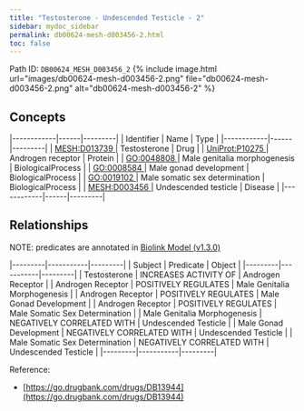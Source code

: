 ```yaml
---
title: "Testosterone - Undescended Testicle - 2"
sidebar: mydoc_sidebar
permalink: db00624-mesh-d003456-2.html
toc: false 
---
```



Path ID: `DB00624_MESH_D003456_2`
{% include image.html url="images/db00624-mesh-d003456-2.png" file="db00624-mesh-d003456-2.png" alt="db00624-mesh-d003456-2" %}

## Concepts

|------------|------|---------|
| Identifier | Name | Type    |
|------------|------|---------|
| <a href="https://identifiers.org/MESH:D013739">MESH:D013739 </a> | Testosterone | Drug |
| <a href="https://identifiers.org/UniProt:P10275">UniProt:P10275 </a> | Androgen receptor | Protein |
| <a href="https://identifiers.org/GO:0048808">GO:0048808 </a> | Male genitalia morphogenesis | BiologicalProcess |
| <a href="https://identifiers.org/GO:0008584">GO:0008584 </a> | Male gonad development | BiologicalProcess |
| <a href="https://identifiers.org/GO:0019102">GO:0019102 </a> | Male somatic sex determination | BiologicalProcess |
| <a href="https://identifiers.org/MESH:D003456">MESH:D003456 </a> | Undescended testicle | Disease |
|------------|------|---------|

## Relationships


NOTE: predicates are annotated in <a href="https://github.com/biolink/biolink-model/releases/tag/v1.3.0">Biolink Model (v1.3.0)</a>

|---------|-----------|---------|
| Subject | Predicate | Object  |
|---------|-----------|---------|
| Testosterone | INCREASES ACTIVITY OF | Androgen Receptor |
| Androgen Receptor | POSITIVELY REGULATES | Male Genitalia Morphogenesis |
| Androgen Receptor | POSITIVELY REGULATES | Male Gonad Development |
| Androgen Receptor | POSITIVELY REGULATES | Male Somatic Sex Determination |
| Male Genitalia Morphogenesis | NEGATIVELY CORRELATED WITH | Undescended Testicle |
| Male Gonad Development | NEGATIVELY CORRELATED WITH | Undescended Testicle |
| Male Somatic Sex Determination | NEGATIVELY CORRELATED WITH | Undescended Testicle |
|---------|-----------|---------|

Reference: 
  - [https://go.drugbank.com/drugs/DB13944](https://go.drugbank.com/drugs/DB13944)
